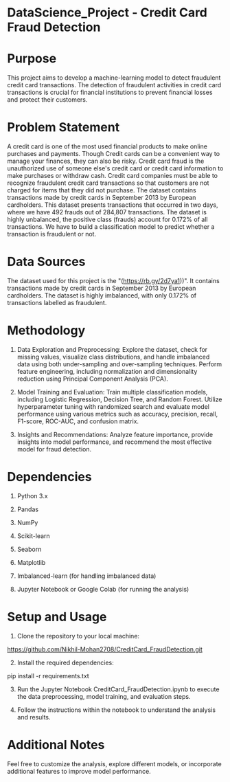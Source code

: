 # DataScience_Project - Credit Card Fraud Detection
# Purpose
This project aims to develop a machine-learning model to detect fraudulent credit card transactions. The detection of fraudulent activities in credit card transactions is crucial for financial institutions to prevent financial losses and protect their customers.
# Problem Statement
A credit card is one of the most used financial products to make online purchases and payments. Though Credit cards can be a convenient way to manage your finances, they can also be risky. Credit card fraud is the unauthorized use of someone else's credit card or credit card information to make purchases or withdraw cash.
Credit card companies must be able to recognize fraudulent credit card transactions so that customers are not charged for items that they did not purchase. 
The dataset contains transactions made by credit cards in September 2013 by European cardholders. This dataset presents transactions that occurred in two days, where we have 492 frauds out of 284,807 transactions. The dataset is highly unbalanced, the positive class (frauds) account for 0.172% of all transactions.
We have to build a classification model to predict whether a transaction is fraudulent or not.
# Data Sources
The dataset used for this project is the "(https://rb.gy/2d7ya1))". It contains transactions made by credit cards in September 2013 by European cardholders. The dataset is highly imbalanced, with only 0.172% of transactions labelled as fraudulent.
# Methodology
1. Data Exploration and Preprocessing: Explore the dataset, check for missing values, visualize class distributions, and handle imbalanced data using both under-sampling and over-sampling techniques. Perform feature engineering, including normalization and dimensionality reduction using Principal Component Analysis (PCA).

2. Model Training and Evaluation: Train multiple classification models, including Logistic Regression, Decision Tree, and Random Forest. Utilize hyperparameter tuning with randomized search and evaluate model performance using various metrics such as accuracy, precision, recall, F1-score, ROC-AUC, and confusion matrix.

3. Insights and Recommendations: Analyze feature importance, provide insights into model performance, and recommend the most effective model for fraud detection.
# Dependencies
1. Python 3.x

2. Pandas

3. NumPy

4. Scikit-learn

5. Seaborn

6. Matplotlib

7. Imbalanced-learn (for handling imbalanced data)

8. Jupyter Notebook or Google Colab (for running the analysis)
# Setup and Usage
1. Clone the repository to your local machine:

https://github.com/Nikhil-Mohan2708/CreditCard_FraudDetection.git

2. Install the required dependencies:

pip install -r requirements.txt

3. Run the Jupyter Notebook CreditCard_FraudDetection.ipynb to execute the data preprocessing, model training, and evaluation steps.

4. Follow the instructions within the notebook to understand the analysis and results.
# Additional Notes
Feel free to customize the analysis, explore different models, or incorporate additional features to improve model performance.
